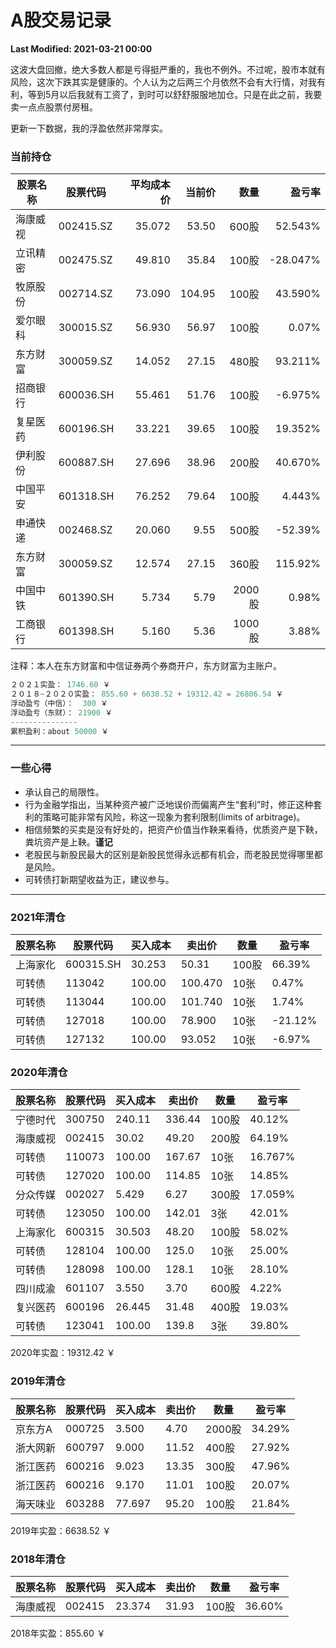 # A股交易记录

**Last Modified: 2021-03-21 00:00**

这波大盘回撤，绝大多数人都是亏得挺严重的，我也不例外。不过呢，股市本就有风险，这次下跌其实是健康的。个人认为之后两三个月依然不会有大行情，对我有利，等到5月以后我就有工资了，到时可以舒舒服服地加仓。只是在此之前，我要卖一点点股票付房租。

更新一下数据，我的浮盈依然非常厚实。

### 当前持仓

| 股票名称 | 股票代码 | 平均成本价 | 当前价 | 数量  | 盈亏率 |
|   ---- | ---- | ---: | ---: | ---: | ---: |
| 海康威视 | 002415.SZ | 35.072 | 53.50 | 600股 | 52.543% |
| 立讯精密 | 002475.SZ | 49.810 | 35.84 | 100股 | -28.047% |
| 牧原股份 | 002714.SZ | 73.090 | 104.95 | 100股 | 43.590% |
| 爱尔眼科 | 300015.SZ | 56.930 | 56.97 | 100股 | 0.07% |
| 东方财富 | 300059.SZ | 14.052 | 27.15 | 480股 | 93.211% |
| 招商银行 | 600036.SH | 55.461 | 51.76 | 100股 | -6.975% |
| 复星医药 | 600196.SH | 33.221 | 39.65 | 100股 | 19.352% |
| 伊利股份 | 600887.SH | 27.696 | 38.96 | 200股 | 40.670% |
| 中国平安 | 601318.SH | 76.252 | 79.64 | 100股 | 4.443% |
| 申通快递 | 002468.SZ | 20.060 | 9.55 | 500股 | -52.39% |
| 东方财富 | 300059.SZ | 12.574 | 27.15 | 360股 | 115.92% |
| 中国中铁 | 601390.SH |  5.734 | 5.79 |2000股 | 0.98% |
| 工商银行 | 601398.SH |  5.160 | 5.36 |1000股 | 3.88% |

注释：本人在东方财富和中信证券两个券商开户，东方财富为主账户。


```python
２０２１实盈： 1746.60 ￥
２０１８~２０２０实盈： 855.60 + 6638.52 + 19312.42 = 26806.54 ￥
浮动盈亏（中信）：  300 ￥
浮动盈亏（东财）： 21900 ￥
---------------
累积盈利：about 50000 ￥
```

-----------------

### 一些心得

- 承认自己的局限性。
- 行为金融学指出，当某种资产被广泛地误价而偏离产生“套利”时，修正这种套利的策略可能非常有风险，称这一现象为套利限制(limits of arbitrage)。
- 相信频繁的买卖是没有好处的，把资产价值当作鞅来看待，优质资产是下鞅，粪坑资产是上鞅。**谨记**
- 老股民与新股民最大的区别是新股民觉得永远都有机会，而老股民觉得哪里都是风险。
- 可转债打新期望收益为正，建议参与。

-------------------------------------------------

### 2021年清仓
| 股票名称 | 股票代码 | 买入成本 | 卖出价 | 数量  | 盈亏率 |
| ---- | ---- | ---- | ---- | ---- | ---- |
| 上海家化 | 600315.SH | 30.253 | 50.31 | 100股 | 66.39% |
|   可转债 | 113042    | 100.00 | 100.470|  10张 | 0.47% |
|   可转债 | 113044    | 100.00 | 101.740|  10张 | 1.74% |
|   可转债 | 127018    | 100.00 | 78.900 |  10张 | -21.12% |
|   可转债 | 127132    | 100.00 |93.052 |  10张 | -6.97% |


### 2020年清仓

| 股票名称 | 股票代码 | 买入成本 | 卖出价 | 数量  | 盈亏率 |
| ---- | ---- | ---- | ---- | ---- | ---- |
| 宁德时代 | 300750   | 240.11   | 336.44 | 100股 | 40.12% |
| 海康威视 | 002415 | 30.02 | 49.20 | 200股 | 64.19%  |
|   可转债 | 110073    | 100.00 | 167.67 |  10张 | 16.767% |
|   可转债 | 127020 | 100.00 |114.85 |  10张 | 14.85% |
| 分众传媒 | 002027 |  5.429 |  6.27 | 300股 |  17.059% |
|   可转债 | 123050 | 100.00 | 142.01 |   3张 | 42.01% |
| 上海家化 | 600315 | 30.503 | 48.20 | 100股 | 58.02% |
|   可转债 | 128104 | 100.00 | 125.0 | 10张  | 25.00% |
|   可转债 | 128098 | 100.00 | 128.1 | 10张  | 28.10% |
| 四川成渝 | 601107 |  3.550 |  3.70 | 600股 |  4.22% |
| 复兴医药 | 600196 | 26.445 | 31.48 | 400股 | 19.03% |
|   可转债 | 123041 | 100.00 | 139.8 |   3张 | 39.80% |

2020年实盈：19312.42 ￥

### 2019年清仓

| 股票名称 | 股票代码 | 买入成本 | 卖出价 | 数量  | 盈亏率 |
| ---- | ---- | ---- | ---- | ---- | ---- |
| 京东方A  | 000725 | 3.500 | 4.70 | 2000股 | 34.29% |
| 浙大网新 | 600797 | 9.000 | 11.52 | 400股 | 27.92% |
| 浙江医药 | 600216 | 9.023 | 13.35 | 300股 | 47.96% |
| 浙江医药 | 600216 | 9.170 | 11.01 | 100股 | 20.07% |
| 海天味业 | 603288 |77.697 | 95.20 | 100股 | 21.84% |

2019年实盈：6638.52 ￥

### 2018年清仓

| 股票名称 | 股票代码 | 买入成本 | 卖出价 | 数量  | 盈亏率 |
| -------- | -------- | -------- | ------ | ----- | ------ |
| 海康威视 | 002415   | 23.374   | 31.93  | 100股 | 36.60% |

2018年实盈：855.60 ￥